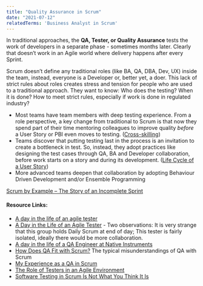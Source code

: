 ```yaml
---
title: "Quality Assurance in Scrum"
date: "2021-07-12"
relatedTerms: 'Business Analyst in Scrum'
---
```


In traditional approaches, the **QA, Tester, or Quality Assurance** tests the work of developers in a separate phase - sometimes months later. Clearly that doesn’t work in an Agile world where delivery happens after every Sprint.

Scrum doesn’t define any traditional roles (like BA, QA, DBA, Dev, UX) inside the team, instead, everyone is a Developer or, better yet, a doer. This lack of strict rules about roles creates stress and tension for people who are used to a traditional approach. They want to know: Who does the testing? When it is done? How to meet strict rules, especially if work is done in regulated industry?

- Most teams have team members with deep testing experience. From a role perspective, a key change from traditional to Scrum is that now they spend part of their time mentoring colleagues to improve quality _before_ a User Story or PBI even moves to testing. ([Cross-skilling](/blog/how-to-cross-skill-and-grow-t-shaped-team-members.html))
- Teams discover that putting testing last in the process is an invitation to create a bottleneck in test. So, instead, they adopt practices like designing the test cases through QA, BA and Developer collaboration, before work starts on a story and during its development. ([Life Cycle of a User Story](/blog/lifecycle-of-a-user-story.html))
- More advanced teams deepen that collaboration by adopting Behaviour Driven Development and/or Ensemble Programming

[Scrum by Example – The Story of an Incomplete Sprint](/blog/scrum-by-example-the-story-of-an-incomplete-sprint.html)

#### Resource Links:

- [A day in the life of an agile tester](https://visible-quality.blogspot.com/2016/05/a-day-in-life-of-agile-tester.html)
- [A Day in the Life of an Agile Tester](https://blog.gurock.com/agile-tester-work-life/) - Two observations: It is very strange that this group holds Daily Scrum at end of day; This tester is fairly isolated, ideally there would be more collaboration.
- [A day in the life of a QA Engineer at Native Instruments](https://www.linkedin.com/pulse/day-life-qa-engineer-native-instruments-jessy-halison)
- [How Does QA Fit with Scrum?](https://medium.com/serious-scrum/how-does-qa-fit-with-scrum-4a92f86bec5b) The typical misunderstandings of QA with Scrum
- [My Experience as a QA in Scrum](https://www.infoq.com/articles/experience-qa-scrum/)
- [The Role of Testers in an Agile Environment](https://www.stickyminds.com/article/role-testers-agile-environment)
- [Software Testing in Scrum Is Not What You Think It Is](https://www.qamadness.com/software-testing-in-scrum/)

